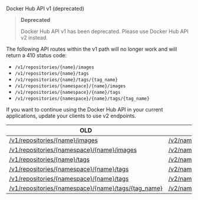 Docker Hub API v1 (deprecated)


> **Deprecated**
>
> Docker Hub API v1 has been deprecated. Please use Docker Hub API v2 instead.

The following API routes within the v1 path will no longer work and will return a 410 status code:
* `/v1/repositories/{name}/images`
* `/v1/repositories/{name}/tags`
* `/v1/repositories/{name}/tags/{tag_name}`
* `/v1/repositories/{namespace}/{name}/images`
* `/v1/repositories/{namespace}/{name}/tags`
* `/v1/repositories/{namespace}/{name}/tags/{tag_name}`

If you want to continue using the Docker Hub API in your current applications, update your clients to use v2 endpoints.

| **OLD**                                                                                                                                                              | **NEW**                                                                                                                                                                                                              |
|----------------------------------------------------------------------------------------------------------------------------------------------------------------------|--------------------------------------------------------------------------------------------------------------------------------------------------------------------------------------------------------------------- |
| [/v1/repositories/{name}/images](https://github.com/moby/moby/blob/v1.3.0/docs/sources/reference/api/docker-io_api.md#list-user-repository-images)                   | [/v2/namespaces/{namespace}/repositories/{repository}/images](/reference/api/hub/latest.md#tag/images/operation/GetNamespacesRepositoriesImages)                                                              |
| [/v1/repositories/{namespace}/{name}/images](https://github.com/moby/moby/blob/v1.3.0/docs/sources/reference/api/docker-io_api.md#list-user-repository-images)       | [/v2/namespaces/{namespace}/repositories/{repository}/images](/reference/api/hub/latest.md#tag/images/operation/GetNamespacesRepositoriesImages)                                                              |
| [/v1/repositories/{name}/tags](https://github.com/moby/moby/blob/v1.8.3/docs/reference/api/registry_api.md#list-repository-tags)                                     | [/v2/namespaces/{namespace}/repositories/{repository}/tags](/reference/api/hub/latest.md#tag/repositories/paths/~1v2~1namespaces~1%7Bnamespace%7D~1repositories~1%7Brepository%7D~1tags/get)                  |
| [/v1/repositories/{namespace}/{name}/tags](https://github.com/moby/moby/blob/v1.8.3/docs/reference/api/registry_api.md#list-repository-tags)                         | [/v2/namespaces/{namespace}/repositories/{repository}/tags](/reference/api/hub/latest.md#tag/repositories/paths/~1v2~1namespaces~1%7Bnamespace%7D~1repositories~1%7Brepository%7D~1tags/get)                  |
| [/v1/repositories/{namespace}/{name}/tags](https://github.com/moby/moby/blob/v1.8.3/docs/reference/api/registry_api.md#get-image-id-for-a-particular-tag)            | [/v2/namespaces/{namespace}/repositories/{repository}/tags/{tag}](/reference/api/hub/latest.md#tag/repositories/paths/~1v2~1namespaces~1%7Bnamespace%7D~1repositories~1%7Brepository%7D~1tags~1%7Btag%7D/get) |
| [/v1/repositories/{namespace}/{name}/tags/{tag_name}](https://github.com/moby/moby/blob/v1.8.3/docs/reference/api/registry_api.md#get-image-id-for-a-particular-tag) | [/v2/namespaces/{namespace}/repositories/{repository}/tags/{tag}](/reference/api/hub/latest.md#tag/repositories/paths/~1v2~1namespaces~1%7Bnamespace%7D~1repositories~1%7Brepository%7D~1tags~1%7Btag%7D/get) |
